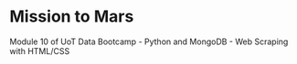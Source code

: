 # Mission to Mars

Module 10 of UoT Data Bootcamp - Python and MongoDB - Web Scraping with HTML/CSS
